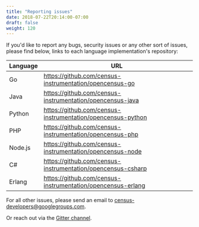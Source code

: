```yaml
---
title: "Reporting issues"
date: 2018-07-22T20:14:00-07:00
draft: false
weight: 120
---
```


If you'd like to report any bugs, security issues or any other sort of issues, please find below, links to each language implementation's repository:

Language|URL
---|---
Go|https://github.com/census-instrumentation/opencensus-go
Java|https://github.com/census-instrumentation/opencensus-java
Python|https://github.com/census-instrumentation/opencensus-python
PHP|https://github.com/census-instrumentation/opencensus-php
Node.js|https://github.com/census-instrumentation/opencensus-node
C#|https://github.com/census-instrumentation/opencensus-csharp
Erlang|https://github.com/census-instrumentation/opencensus-erlang

For all other issues, please send an email to
[census-developers@googlegroups.com](mailto:census-developers@googlegroups.com).

Or reach out via the [Gitter channel](https://gitter.im/census-instrumentation/Lobby).
